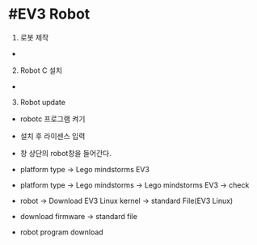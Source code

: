 #EV3 Robot
==========
1. 로봇 제작
- 
2. Robot C 설치
- 
3. Robot update
- robotc 프로그램 켜기
- 설치 후 라이센스 입력
- 창 상단의 robot창을 들어간다.

- platform type -> Lego mindstorms EV3
- platform type -> Lego mindstorms -> Lego mindstorms EV3 -> check
- robot -> Download EV3 Linux kernel -> standard File(EV3 Linux)
- download firmware -> standard file

- robot program download
